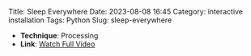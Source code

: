 Title: Sleep Everywhere
Date: 2023-08-08 16:45
Category: interactive installation
Tags: Python
Slug: sleep-everywhere



- **Technique**: Processing 
- **Link**: [Watch Full Video](https://youtu.be/cGU8NKFzvJ4?si=e5ikRum0vz6AWSVZ)
